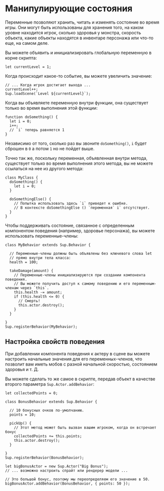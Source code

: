# Манипулирующие состояния

Переменные позволяют хранить, читать и изменять состояние во время игры. Они могут быть использованы для хранения того, на каком уровне находится игрок, сколько здоровья у монстра, скорость объекта, какие объекты находятся в инвентаре персонажа или что-то еще, на самом деле.

Вы можете объявить и инициализировать глобальную переменную в корне скрипта:
```
let currentLevel = 1;
```

Когда происходит какое-то событие, вы можете увеличить значение:

```
// ... Когда игрок достигает выхода ...
currentLevel++;
Sup.loadScene(`Level ${currentLevel}`);
```

Когда вы объявляете переменную внутри функции, она существует только во время выполнения этой функции:

```
function doSomething() {
  let i = 0;
  i++;
  // `i` теперь равняется 1
}
```

Независимо от того, сколько раз вы звоните `doSomething()`, `i` будет сброшен в `0` а потом `1` но не пойдет выше.

Точно так же, поскольку переменная, объявленная внутри метода, существует только во время выполнения этого метода, вы не можете ссылаться на нее из другого метода:

```
class MyClass {
  doSomething() {
    let i = 0;
  }

  doSomethingElse() {
    // Попытка использовать здесь `i` приведет к ошибке.
    // В контексте doSomethingElse () `переменная` i` отсутствует.
  }
}
```

Чтобы поддерживать состояние, связанное с определенным компонентом поведения (например, здоровье персонажа), вы можете использовать переменные-члены:
```
class MyBehavior extends Sup.Behavior {

  // Переменные-члены должны быть объявлены без ключевого слова let
  // прямо внутри тела класса:
  health = 100;

  takeDamage(amount) {
    // Переменные-члены инициализируются при создании компонента поведения.
    // Вы можете получить доступ к самому поведению и его переменным-членам через `this`.
    this.health -= amount;
    if (this.health <= 0) {
      // Смерть!
      this.actor.destroy();
    }
  }

}
Sup.registerBehavior(MyBehavior);
```

## Настройка свойств поведения

При добавлении компонента поведения к актеру в сцене вы можете настроить начальные значения для его переменных-членов, что позволит вам иметь мобов с разной начальной скоростью, состоянием здоровья и т. Д.

Вы можете сделать то же самое в скрипте, передав объект в качестве второго параметра `Sup.Actor.addBehavior`:

```
let collectedPoints = 0;

class BonusBehavior extends Sup.Behavior {

  // 10 бонусных очков по-умолчанию.
  points = 10;

  pickUp() {
    // Этот метод может быть вызван вашим игроком, когда он встречает бонус
    collectedPoints += this.points;
    this.actor.destroy();
  }

}
Sup.registerBehavior(BonusBehavior);

let bigBonusActor = new Sup.Actor("Big Bonus");
// ... возможно настроить спрайт или рендерер модели ...

// Это большой бонус, поэтому мы переопределяем его значение в 50.
bigBonusActor.addBehavior(BonusBehavior, { points: 50 });
```
